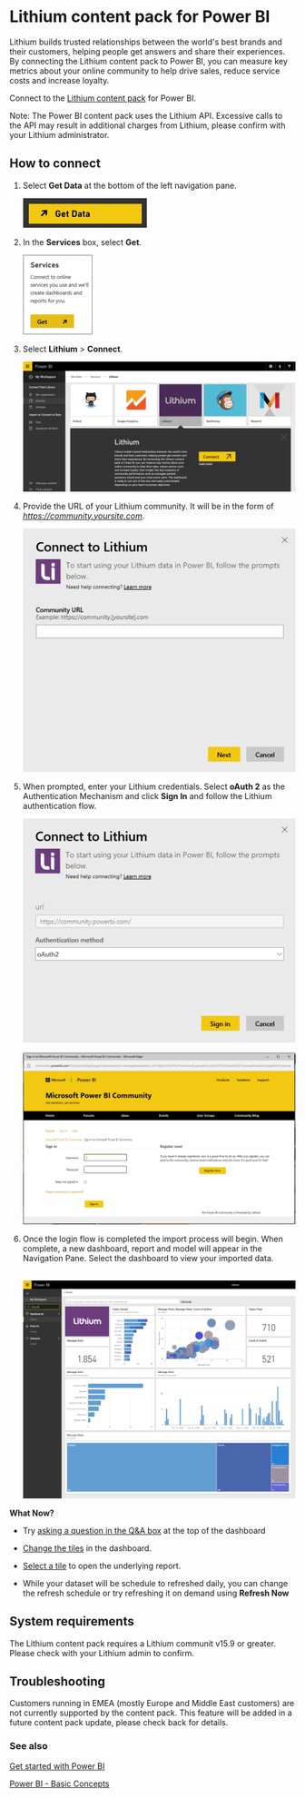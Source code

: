 ﻿<properties
   pageTitle="Lithium content pack for Power BI"
   description="Lithium content pack for Power BI"
   services="powerbi"
   documentationCenter=""
   authors="theresapalmer"
   manager="mblythe"
   backup=""
   editor=""
   tags=""
   qualityFocus="no"
   qualityDate=""/>

<tags
   ms.service="powerbi"
   ms.devlang="NA"
   ms.topic="article"
   ms.tgt_pltfrm="NA"
   ms.workload="powerbi"
   ms.date="01/12/2016"
   ms.author="tpalmer"/>

# Lithium content pack for Power&nbsp;BI

Lithium builds trusted relationships between the world's best brands and their customers, helping people get answers and share their experiences. By connecting the Lithium content pack to Power BI, you can measure key metrics about your online community to help drive sales, reduce service costs and increase loyalty. 

Connect to the [Lithium content pack](https://app.powerbi.com/getdata/services/lithium) for Power BI.

Note: The Power BI content pack uses the Lithium API. Excessive calls to the API may result in additional charges from Lithium, please confirm with your Lithium administrator.

## How to connect
1.  Select **Get Data** at the bottom of the left navigation pane.

    ![](media/powerbi-content-pack-lithium/PBI_GetData.png) 

2.  In the **Services** box, select **Get**.

    ![](media/powerbi-content-pack-lithium/PBI_GetServices.png) 

3.  Select **Lithium** \> **Connect**.

    ![](media/powerbi-content-pack-lithium/connect.png)
    
4.  Provide the URL of your Lithium community. It will be in the form of *https://community.yoursite.com*.

    ![](media/powerbi-content-pack-lithium/params.png)

5.  When prompted, enter your Lithium credentials. Select **oAuth 2** as the Authentication Mechanism and click **Sign In** and follow the Lithium authentication flow.

    ![](media/powerbi-content-pack-lithium/creds.png)
    
    ![](media/powerbi-content-pack-lithium/creds2.png)

6.  Once the login flow is completed the import process will begin. When complete, a new dashboard, report and model will appear in the Navigation Pane. Select the dashboard to view your imported data.

     ![](media/powerbi-content-pack-lithium/lithium.png)

**What Now?**

- Try [asking a question in the Q&A box](powerbi-service-q-and-a.md) at the top of the dashboard

- [Change the tiles](powerbi-service-edit-a-tile-in-a-dashboard.md) in the dashboard.

- [Select a tile](powerbi-service-dashboard-tiles.md) to open the underlying report.

- While your dataset will be schedule to refreshed daily, you can change the refresh schedule or try refreshing it on demand using **Refresh Now**

## System requirements

The Lithium content pack requires a Lithium communit v15.9 or greater. Please check with your Lithium admin to confirm.

## Troubleshooting

Customers running in EMEA (mostly Europe and Middle East customers) are not currently supported by the content pack. This feature will be added in a future content pack update, please check back for details.


### See also

[Get started with Power BI](powerbi-service-get-started.md)

[Power BI - Basic Concepts](powerbi-service-basic-concepts.md)
